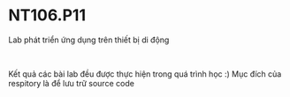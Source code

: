 # NT106.P11

Lab phát triển ứng dụng trên thiết bị di động

&nbsp;

Kết quả các bài lab đều được thực hiện trong quá trình học :)
Mục đích của respitory là để lưu trữ source code

